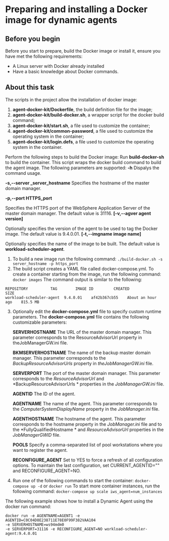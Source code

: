 # Preparing and installing a Docker image for dynamic agents

## Before you begin
Before you start to prepare, build the Docker image or install it, ensure you have met the following requirements:
 - A Linux server with Docker already installed
 - Have a basic knowledge about Docker commands.

## About this task
The scripts in the project allow the installation of docker image:
 1. **agent-docker-kit/Dockerfile**, the build definition file for the image;
 2. **agent-docker-kit/build-docker.sh**, a wrapper script for the  docker build  command;
 3.  **agent-docker-kit/start.sh**, a file used to customize the container;
 4. **agent-docker-kit/common-password**, a file used to customize the operating system in the container;
 5. **agent-docker-kit/login.defs**, a file used to customize the operating system in the container.

Perform the following steps to build the Docker image:
Run **build-docker-sh** to build the container. This script wraps the docker build command to build the agent image. The following parameters are supported:
**-h**
Dispalys the command usage.

**-s,--server  _server_hostname**
Specifies the hostname of the  master domain manager.

**-p,--port  HTTPS_port**

Specifies the HTTPS port of the  WebSphere Application Server  of the  master domain manager. The default value is 31116.
**\[-v,--agver  agent version\]**

Optionally specifies the version of the agent to be used to tag the Docker image. The default value is  9.4.0.01.
**\[-t,--imgname  image name\]**

Optionally specifies the name of the image to be built. The default value is  **workload-scheduler-agent**.

1. To build a new image run the following command:
```./build-docker.sh -s server_hostname -p https_port```
2. The build script creates a YAML file called docker-compose.yml. To create a container starting from the image, run the following command:
```docker images```
The command output is similar to the following:
```
REPOSITORY          TAG        IMAGE ID         CREATED            SIZE
workload-scheduler-agent  9.4.0.01    af42b367cb55    About an hour ago    815.5 MB
```
3. Optionally edit the **docker-compose.yml** file to specify custom runtime parameters.
The  **docker-compose.yml**  file contains the following customizable parameters:

	**SERVERHOSTNAME**
The URL of the  master domain manager. This parameter corresponds to the  ResourceAdvisorUrl  property in theJobManagerGW.ini  file.

	**BKMSERVERHOSTNAME**
The name of the  backup master domain manager. This parameter corresponds to the  *BackupResourceAdvisorUrls*  property in *theJobManagerGW.ini*  file.

	**SERVERPORT**
The port of the  master domain manager. This parameter corresponds to the  *ResourceAdvisorUrl*  and  *BackupResourceAdvisorUrls * properties in the *JobManagerGW.ini* file.

	**AGENTID**
The ID of the agent.

	**AGENTNAME**
The name of the agent. This parameter corresponds to the  *ComputerSystemDisplayName*  property in the *JobManager.ini*  file.

	**AGENTHOSTNAME**
The hostname of the agent. This parameter corresponds to the  hostname  property in the *JobManager.ini*  file and to the  *FullyQualifiedHostname * and *ResourceAdvisorUrl*  properties in the  *JobManagerGWID*  file.

	**POOLS**
Specify a comma-separated list of pool workstations where you want to register the agent.

	**RECONFIGURE_AGENT**
Set to  YES  to force a refresh of all configuration options. To maintain the last configuration, set CURRENT\_AGENTID="" and RECONFIGURE\_AGENT=NO.

 4. Run one of the following commands to start the container:
 ```docker-compose up -d```
 or
 ```docker run```
 To start more container instances, run the following command:
 ```docker-compose up scale iws_agent=num_instances```

The following example shows how to install a Dynamic Agent using the docker run command:
```
docker run -e AGENTNAME=AGENT1 -e AGENTID=C0C04D8E238711E78E0F99F382VAA104 
-e SERVERHOSTNAME=ws94mdm0 
-e SERVERPORT=31116 -e RECONFIGURE_AGENT=NO workload-scheduler-agent:9.4.0.01
```
